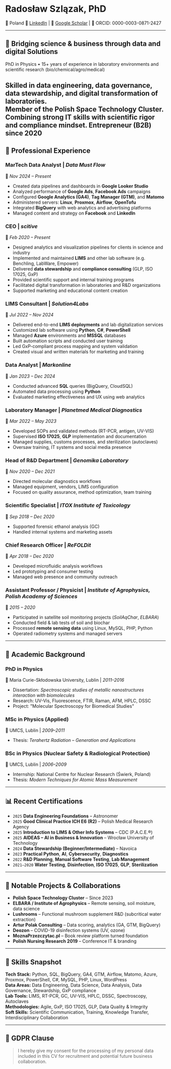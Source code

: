 # Radosław Szlązak, PhD
📍 Poland 
🔗 [LinkedIn](https://linkedin.com/in/radoslaw-szlazak) | 🔬 [Google Scholar](https://scholar.google.com/citations?user=gUsC89YAAAAJ) | 🧬 ORCID: 0000-0003-0871-2427  

---

## 🔧 Bridging science & business through data and digital Solutions

PhD in Physics • 15+ years of experience in laboratory environments and scientific research (bio/chemical/agro/medical) 

Skilled in **data engineering**, **data governance**, **data stewardship**, and **digital transformation of laboratories**.  
Member of the **Polish Space Technology Cluster**. Combining strong IT skills with scientific rigor and compliance mindset.
Entrepreneur (B2B) since 2020  
---

## 💼 Professional Experience

### **MarTech Data Analyst** | *Data Must Flow*  
📅 _Nov 2024 – Present_  
- Created data pipelines and dashboards in **Google Looker Studio**  
- Analyzed performance of **Google Ads**, **Facebook Ads** campaigns  
- Configured **Google Analytics (GA4)**, **Tag Manager (GTM)**, and **Matomo**  
- Administered servers: **Linux**, **Proxmox**, **Airflow**, **OpenTofu**  
- Integrated **BigQuery** with web analytics and advertising platforms  
- Managed content and strategy on **Facebook** and **LinkedIn**  

### **CEO** | *scitive*  
📅 _Feb 2020 – Present_  
- Designed analytics and visualization pipelines for clients in science and industry  
- Implemented and maintained **LIMS** and other lab software (e.g. Benchling, LabWare, Empower)  
- Delivered **data stewardship** and **compliance consulting** (GLP, ISO 17025, GxP)  
- Provided scientific support and internal training programs  
- Facilitated digital transformation in laboratories and R&D organizations  
- Supported marketing and educational content creation  

### **LIMS Consultant** | *Solution4Labs*  
📅 _Jul 2022 – Nov 2024_  
- Delivered end-to-end **LIMS deployments** and lab digitalization services  
- Customized lab software using **Python**, **C#**, **PowerShell**  
- Managed **Azure** environments and **MSSQL** databases  
- Built automation scripts and conducted user training  
- Led GxP-compliant process mapping and system validation  
- Created visual and written materials for marketing and training  

### **Data Analyst** | *Markonline*  
📅 _Jan 2023 – Dec 2024_  
- Conducted advanced **SQL** queries (BigQuery, CloudSQL)  
- Automated data processing using **Python**  
- Evaluated marketing effectiveness and UX using web analytics  

### **Laboratory Manager** | *Planetmed Medical Diagnostics*  
📅 _Mar 2022 – May 2023_  
- Developed SOPs and validated methods (RT-PCR, antigen, UV-VIS)  
- Supervised **ISO 17025**, **GLP** implementation and documentation  
- Managed supplies, customs processes, and sterilization (autoclaves)  
- Oversaw training, IT systems and social media presence  

### **Head of R&D Department** | *Genomika Laboratory*  
📅 _Nov 2020 – Dec 2021_  
- Directed molecular diagnostics workflows  
- Managed equipment, vendors, LIMS configuration  
- Focused on quality assurance, method optimization, team training  

### **Scientific Specialist** | *ITOX Institute of Toxicology*  
📅 _Sep 2018 – Dec 2020_  
- Supported forensic ethanol analysis (GC)  
- Handled internal systems and marketing assets  

### **Chief Research Officer** | *ReFOLDit*  
📅 _Apr 2018 – Dec 2020_  
- Developed microfluidic analysis workflows  
- Led prototyping and consumer testing  
- Managed web presence and community outreach  

### **Assistant Professor / Physicist** | *Institute of Agrophysics, Polish Academy of Sciences*  
📅 _2015 – 2020_  
- Participated in satellite soil monitoring projects (*SoilAqChar*, *ELBARA*)  
- Conducted field & lab tests of soil and biochar  
- Processed **remote sensing data** using Linux, MySQL, PHP, Python  
- Operated radiometry systems and managed servers  

---

## 🧪 Academic Background

### **PhD in Physics**  
📍 Maria Curie-Skłodowska University, Lublin | _2011–2016_  
- Dissertation: _Spectroscopic studies of metallic nanostructures interaction with biomolecules_  
- Research: UV-Vis, Fluorescence, FTIR, Raman, AFM, HPLC, DSSC  
- Project: "Molecular Spectroscopy for Biomedical Studies"

### **MSc in Physics (Applied)**  
📍 UMCS, Lublin | _2009–2011_  
- Thesis: _Terahertz Radiation – Generation and Applications_

### **BSc in Physics (Nuclear Safety & Radiological Protection)**  
📍 UMCS, Lublin | _2006–2009_  
- Internship: National Centre for Nuclear Research (Świerk, Poland)  
- Thesis: _Modern Techniques for Atomic Mass Measurement_

---

## 📊 Recent Certifications

- `2025` **Data Engineering Foundations** – Astronomer  
- `2025` **Good Clinical Practice ICH E6 (R2)** – Polish Medical Research Agency  
- `2025` **Introduction to LIMS & Other Info Systems** – CDC (P.A.C.E.®)  
- `2025` **AIDEAS – AI in Business & Innovation** – Wrocław University of Technology  
- `2024` **Data Stewardship (Beginner/Intermediate)** – Navoica  
- `2023` **Practical Python**, **AI**, **Cybersecurity**, **Diagnostics**  
- `2022` **R&D Planning**, **Manual Software Testing**, **Lab Management**  
- `2021–2020` **Water Testing**, **Disinfection**, **ISO 17025**, **GLP**, **Sterilization**

---

## 🔗 Notable Projects & Collaborations

- **Polish Space Technology Cluster** – Since 2023  
- **ELBARA / Institute of Agrophysics** – Remote sensing, soil moisture, data science 
- **Lushrooms** – Functional mushroom supplement R&D (subcritical water extraction)  
- **Artur Polak Consulting** – Data scoring, analytics (GA, GTM, BigQuery)  
- **Deozon** – COVID-19 disinfection systems (UV, ozone)  
- **MoznaPrzezczytac.pl** – Book review platform turned foundation  
- **Polish Nursing Research 2019** – Conference IT & branding

---

## 🧠 Skills Snapshot

**Tech Stack:** Python, SQL, BigQuery, GA4, GTM, Airflow, Matomo, Azure, Proxmox, PowerShell, C#, MySQL, PHP, Linux, WordPress  
**Data Areas:** Data Engineering, Data Science, Data Analysis, Data Governance, Stewardship, GxP compliance  
**Lab Tools:** LIMS, RT-PCR, GC, UV-VIS, HPLC, DSSC, Spectroscopy, Autoclaves  
**Methodologies:** Agile, GxP, ISO 17025, GLP, Data Quality & Integrity  
**Soft Skills:** Scientific Communication, Training, Knowledge Transfer, Interdisciplinary Collaboration

---

## 🔐 GDPR Clause

> I hereby give my consent for the processing of my personal data included in this CV for recruitment and potential future business collaboration.

